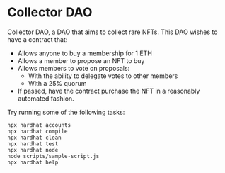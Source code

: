 # Collector DAO

Collector DAO, a DAO that aims to collect rare NFTs. This DAO wishes to have a contract that:

- Allows anyone to buy a membership for 1 ETH
- Allows a member to propose an NFT to buy
- Allows members to vote on proposals:
  - With the ability to delegate votes to other members
  - With a 25% quorum
- If passed, have the contract purchase the NFT in a reasonably automated fashion.


Try running some of the following tasks:

```shell
npx hardhat accounts
npx hardhat compile
npx hardhat clean
npx hardhat test
npx hardhat node
node scripts/sample-script.js
npx hardhat help
```
